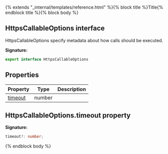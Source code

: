 {% extends "_internal/templates/reference.html" %}{% block title %}Title{% endblock title %}{% block body %}
## HttpsCallableOptions interface

HttpsCallableOptions specify metadata about how calls should be executed.

<b>Signature:</b>

```typescript
export interface HttpsCallableOptions 
```

## Properties

|  Property | Type | Description |
|  --- | --- | --- |
|  [timeout](./functions-types.httpscallableoptions.md#httpscallableoptionstimeout_property) | number |  |

## HttpsCallableOptions.timeout property

<b>Signature:</b>

```typescript
timeout?: number;
```
{% endblock body %}
